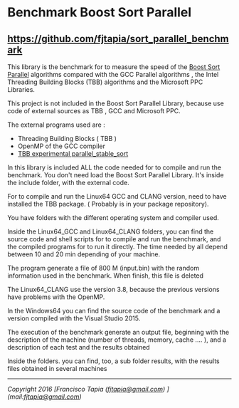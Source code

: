 <H1>Benchmark Boost Sort Parallel</H1>
<H2> <a href="https://github.com/fjtapia/sort_parallel_benchmark">https://github.com/fjtapia/sort_parallel_benchmark</a> </H2>


This library is the benchmark for to measure the speed of the [Boost Sort Parallel](https://github.com/fjtapia/sort_parallel)	 algorithms compared with the GCC Parallel algorithms , the Intel Threading Building Blocks (TBB)  algorithms and the Microsoft PPC  Libraries.

This project is not included in the Boost Sort Parallel Library, because use code  of external sources as TBB , GCC and Microsoft PPC.

The external programs used are :

* Threading Building Blocks ( TBB )
* OpenMP of the GCC compiler
* [TBB experimental parallel_stable_sort](https://software.intel.com/sites/default/files/managed/48/9b/parallel_stable_sort.zip)

In this library is included ALL the code needed for to compile and run the benchmark. You don't need load the Boost Sort Parallel Library. It's inside the include folder, with the external code.

For to compile and run the Linux64 GCC and CLANG version, need to have installed the TBB package. ( Probably is in your package repository).

You have folders with the different operating system and compiler used.

Inside the Linux64_GCC and Linux64_CLANG folders, you can find the source code and  shell scripts for to compile and run the benchmark, and the compiled programs for to run it directly. The time needed by all depend between 10 and 20 min depending of your machine. 

The program generate a file of 800 M (input.bin) with the random information used in the benchmark. When finish, this file is deleted

The Linux64_CLANG use the version 3.8, because the previous versions have problems with the OpenMP.

In the Windows64 you can find the source code of the benchmark and a version compiled with the Visual Studio 2015.

The execution of the benchmark generate an output file, beginning with the description of the machine (number of threads, memory, cache .... ), and a description of each test and the results obtained

Inside the folders. you can find, too, a sub folder results, with the results files obtained in several machines

***
*Copyright 2016  [Francisco Tapia (fjtapia@gmail.com) ] (mail:fjtapia@gmail.com)*
